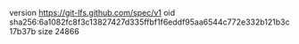 version https://git-lfs.github.com/spec/v1
oid sha256:6a1082fc8f3c13827427d335ffbf1f6eddf95aa6544c772e332b121b3c17b37b
size 24866
